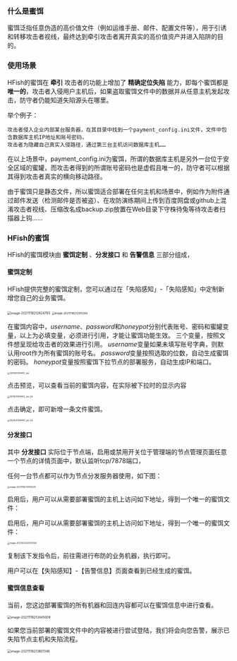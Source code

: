 
### 什么是蜜饵

蜜饵泛指任意伪造的高价值文件（例如运维手册、邮件、配置文件等），用于引诱和转移攻击者视线，最终达到牵引攻击者离开真实的高价值资产并进入陷阱的目的。

### 使用场景

HFish的蜜饵在 **牵引** 攻击者的功能上增加了 **精确定位失陷** 能力，即每个蜜饵都是 **唯一的**，攻击者入侵用户主机后，如果盗取蜜饵文件中的数据并从任意主机发起攻击，防守者仍能知道失陷源头在哪里。

举个例子：

```wiki
攻击者侵入企业内部某台服务器，在其目录中找到一个payment_config.ini文件，文件中包含数据库主机IP地址和账号密码，
攻击者为隐藏自己真实入侵路径，通过第三台主机访问数据库主机……
```

在以上场景中，payment_config.ini为蜜饵，所谓的数据库主机是另外一台位于安全区域的蜜罐，而攻击者得到的所谓账号密码也是虚假且唯一的，防守者可以根据其得到攻击者真实的横向移动路径。

由于蜜饵只是静态文件，所以蜜饵适合部署在任何主机和场景中，例如作为附件通过邮件发送（检测邮件是否被盗）、在攻防演练期间上传到百度网盘或github上混淆攻击者视线、压缩改名成backup.zip放置在Web目录下守株待兔等待攻击者扫描器上钩……


### HFish的蜜饵

HFish的蜜饵模块由 **蜜饵定制** 、**分发接口** 和 **告警信息** 三部分组成，

#### 蜜饵定制

HFish提供完整的蜜饵定制，您可以通过在「失陷感知」-「失陷感知」中定制新增您自己的业务蜜饵。

<img src="http://img.threatbook.cn/hfish/image-20211116212624793.png" alt="image-20211116212624793" style="zoom:50%;" />



<img src="http://img.threatbook.cn/hfish/image-20211116212911284.png" alt="image-20211116212911284" style="zoom:43%;" />

在蜜饵内容中，$username$、$password$和$honeypot$分别代表账号、密码和蜜罐变量，以上为必填变量，必须进行引用，才能让蜜饵功能生效。
三个变量，按照文件想呈现给攻击者的效果进行引用。
$username$变量如果未填写账号字典，则默认用root作为所有蜜饵的账号名。
$password$变量按照选取的位数，自动生成蜜饵的密码。
$honeypot$变量按照蜜饵下拉节点的部署服务，自动生成IP和端口。

<img src="http://img.threatbook.cn/hfish/2801635164451_.pic.jpg" alt="2801635164451_.pic" style="zoom:33%;" />

点击预览，可以查看当前的蜜饵内容，在实际被下拉时的显示内容

<img src="http://img.threatbook.cn/hfish/2811635164463_.pic_hd.jpg" alt="2811635164463_.pic_hd" style="zoom: 33%;" />

点击确定，即可新增一条文件蜜饵。

<img src="http://img.threatbook.cn/hfish/2821635164487_.pic_hd.jpg" alt="2821635164487_.pic_hd" style="zoom: 33%;" />



#### 分发接口

其中 **分发接口** 实际位于节点端，启用或禁用开关位于管理端的节点管理页面任意一个节点的详情页面中，默认监听tcp/7878端口，

任何一台节点都可以作为节点分发服务器使用，如下图：

<img src="http://img.threatbook.cn/hfish/image-20211116213058329.png" alt="image-20211116213058329" style="zoom:33%;" />

启用后，用户可以从需要部署蜜饵的主机上访问如下地址，得到一个唯一的蜜饵文件：

启用后，用户可以从需要部署蜜饵的主机上访问如下地址，得到一个唯一的蜜饵文件：

<img src="http://img.threatbook.cn/hfish/image-20211025205700560.png" alt="image-20211025205700560" style="zoom:33%;" />

复制该下发指令后，前往需进行布防的业务机器，执行即可。

用户可以在【失陷感知】-【告警信息】页面查看到已经生成的蜜饵。



#### 蜜饵信息查看

当前，您这边部署蜜饵的所有机器和回连内容都可以在蜜饵信息中进行查看。

<img src="http://img.threatbook.cn/hfish/image-20211116213445009.png" alt="image-20211116213445009" style="zoom:50%;" />



如果您当前部署的蜜饵文件中的内容被进行尝试登陆，我们将会向您告警，展示已失陷节点主机和失陷流程。

<img src="http://img.threatbook.cn/hfish/image-20211116213801346.png" alt="image-20211116213801346" style="zoom:50%;" />
